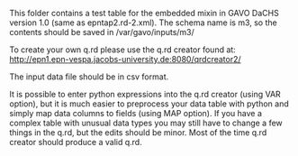 This folder contains a test table for the embedded mixin in GAVO DaCHS version 1.0 (same as epntap2.rd-2.xml).
The schema name is m3, so the contents should be saved in 
/var/gavo/inputs/m3/


To create your own q.rd please use the q.rd creator found at:
http://epn1.epn-vespa.jacobs-university.de:8080/qrdcreator2/

The input data file should be in csv format. 

It is possible to enter python expressions into the q.rd creator (using VAR option), 
but it is much easier to preprocess your data table with python and simply map data columns to fields (using MAP option).
If you have a complex table with unusual data types you may still have to change a few things in the q.rd, but the edits should be minor. 
Most of the time q.rd creator should produce a valid q.rd.
